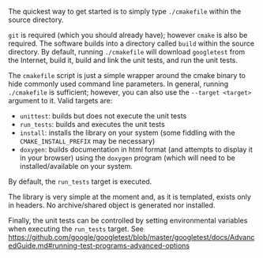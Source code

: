 The quickest way to get started is to simply type `./cmakefile` within the source directory.

`git` is required (which you should already have); however `cmake` is also be required. The
software builds into a directory called `build` within the source directory. By default, running
`./cmakefile` will download `googletest` from the Internet, build it, build and link the unit
tests, and run the unit tests.

The `cmakefile` script is just a simple wrapper around the cmake binary to hide commonly used
command line parameters. In general, running `./cmakefile` is sufficient; however, you can
also use the `--target <target>` argument to it. Valid targets are:

* `unittest`: builds but does not execute the unit tests
* `run_tests`: builds and executes the unit tests
* `install`: installs the library on your system (some fiddling with the `CMAKE_INSTALL_PREFIX`
             may be necessary)
* `doxygen`: builds documentation in html format (and attempts to display it in your browser)
             using the `doxygen` program (which will need to be installed/available on your
             system.

By default, the `run_tests` target is executed.

The library is very simple at the moment and, as it is templated, exists only in headers. No
archive/shared object is generated nor installed.

Finally, the unit tests can be controlled by setting environmental variables when executing the
`run_tests` target. See https://github.com/google/googletest/blob/master/googletest/docs/AdvancedGuide.md#running-test-programs-advanced-options
